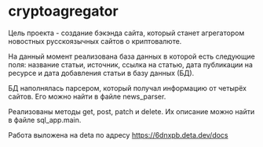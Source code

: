 # cryptoagregator

Цель проекта - создание бэкэнда сайта, который станет агрегатором новостных русскоязычных сайтов о криптовалюте.

На данный момент реализована база данных в которой есть следующие поля: название статьи, источник, ссылка на статью, дата публикации на ресурсе и дата добавления статьи в базу данных (БД).

БД наполнялась парсером, который получал информацию от четырёх сайтов. Его можно найти в файле news_parser.

Реализованы методы get, post, patch и delete. Их описание можно найти в файле sql_app.main.

Работа выложена на deta по адресу https://6dnxpb.deta.dev/docs
